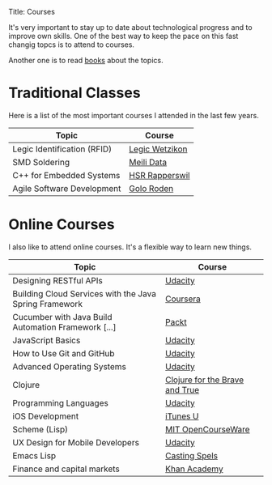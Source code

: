 Title: Courses

It's very important to stay up to date about technological progress and to improve own skills. One of the best way to keep the pace on this fast changig topcs is to attend to courses.

Another one is to read [books]({filename}/pages/books.md) about the topics.

Traditional Classes
===================
Here is a list of the most important courses I attended in the last few years.


| Topic                       | Course                                  |
|-----------------------------|-----------------------------------------|
| Legic Identification (RFID) | [Legic Wetzikon](http://www.legic.com/) |
| SMD Soldering               | [Meili Data](http://www.meili-data.ch/) |
| C++ for Embedded Systems    | [HSR Rapperswil](http://www.hsr.ch/)    |
| Agile Software Development  | [Golo Roden](https://www.thenativeweb.io) |


Online Courses
==============
I also like to attend online courses. It's a flexible way to learn new things.

| Topic                           | Course                                                                                       |
|---------------------------------|----------------------------------------------------------------------------------------------|
| Designing RESTful APIs          | [Udacity](https://www.udacity.com)                                                           |
| Building Cloud Services with the Java Spring Framework | [Coursera](https://www.coursera.org/learn/cloud-services-java-spring-framework) |
| Cucumber with Java Build Automation Framework [...] | [Packt](https://www.packtpub.com/application-development/cucumber-java-build-automation-framework-less-code-video) |
| JavaScript Basics               | [Udacity](https://www.udacity.com)                                                           |
| How to Use Git and GitHub       | [Udacity](https://www.udacity.com)                                                           |
| Advanced Operating Systems      | [Udacity](https://www.udacity.com)                                                           |
| Clojure                         | [Clojure for the Brave and True](http://www.braveclojure.com/)                               |
| Programming Languages           | [Udacity](https://www.udacity.com/course/cs262)                                              |
| iOS Development                 | [iTunes U](https://itunes.apple.com/us/course/developing-ios-7-apps-for/id733644550)         |
| Scheme (Lisp) | [MIT OpenCourseWare](http://ocw.mit.edu/courses/electrical-engineering-and-computer-science/6-001-structure-and-interpretation-of-computer-programs-spring-2005/video-lectures/) |
| UX Design for Mobile Developers | [Udacity](https://www.udacity.com/course/ud849)                                              |
| Emacs Lisp                      | [Casting Spels](http://www.lisperati.com/casting-spels-emacs/html/casting-spels-emacs-1.html)|
| Finance and capital markets     | [Khan Academy](https://www.khanacademy.org/economics-finance-domain/core-finance)            |
